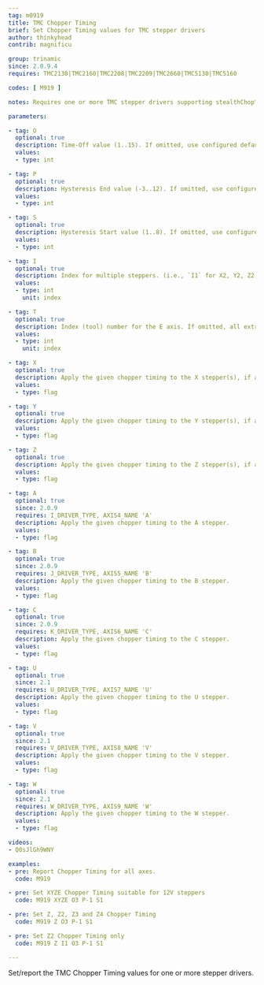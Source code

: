 ```yaml
---
tag: m0919
title: TMC Chopper Timing
brief: Set Chopper Timing values for TMC stepper drivers
author: thinkyhead
contrib: magnificu

group: trinamic
since: 2.0.9.4
requires: TMC2130|TMC2160|TMC2208|TMC2209|TMC2660|TMC5130|TMC5160

codes: [ M919 ]

notes: Requires one or more TMC stepper drivers supporting stealthChop™ mode.

parameters:

- tag: O
  optional: true
  description: Time-Off value (1..15). If omitted, use configured defaults for the axes.
  values:
  - type: int

- tag: P
  optional: true
  description: Hysteresis End value (-3..12). If omitted, use configured defaults for the axes.
  values:
  - type: int

- tag: S
  optional: true
  description: Hysteresis Start value (1..8). If omitted, use configured defaults for the axes.
  values:
  - type: int

- tag: I
  optional: true
  description: Index for multiple steppers. (i.e., `I1` for X2, Y2, Z2; `I2` for Z3; `I3` for Z4). If omitted, all steppers for the selected axes.
  values:
  - type: int
    unit: index

- tag: T
  optional: true
  description: Index (tool) number for the E axis. If omitted, all extruders.
  values:
  - type: int
    unit: index

- tag: X
  optional: true
  description: Apply the given chopper timing to the X stepper(s), if any.
  values:
  - type: flag

- tag: Y
  optional: true
  description: Apply the given chopper timing to the Y stepper(s), if any.
  values:
  - type: flag

- tag: Z
  optional: true
  description: Apply the given chopper timing to the Z stepper(s), if any.
  values:
  - type: flag

- tag: A
  optional: true
  since: 2.0.9
  requires: I_DRIVER_TYPE, AXIS4_NAME 'A'
  description: Apply the given chopper timing to the A stepper.
  values:
  - type: flag

- tag: B
  optional: true
  since: 2.0.9
  requires: J_DRIVER_TYPE, AXIS5_NAME 'B'
  description: Apply the given chopper timing to the B stepper.
  values:
  - type: flag

- tag: C
  optional: true
  since: 2.0.9
  requires: K_DRIVER_TYPE, AXIS6_NAME 'C'
  description: Apply the given chopper timing to the C stepper.
  values:
  - type: flag

- tag: U
  optional: true
  since: 2.1
  requires: U_DRIVER_TYPE, AXIS7_NAME 'U'
  description: Apply the given chopper timing to the U stepper.
  values:
  - type: flag

- tag: V
  optional: true
  since: 2.1
  requires: V_DRIVER_TYPE, AXIS8_NAME 'V'
  description: Apply the given chopper timing to the V stepper.
  values:
  - type: flag

- tag: W
  optional: true
  since: 2.1
  requires: W_DRIVER_TYPE, AXIS9_NAME 'W'
  description: Apply the given chopper timing to the W stepper.
  values:
  - type: flag

videos:
- Q0sJlGh9WNY

examples:
- pre: Report Chopper Timing for all axes.
  code: M919

- pre: Set XYZE Chopper Timing suitable for 12V steppers
  code: M919 XYZE O3 P-1 S1

- pre: Set Z, Z2, Z3 and Z4 Chopper Timing
  code: M919 Z O3 P-1 S1

- pre: Set Z2 Chopper Timing only
  code: M919 Z I1 O3 P-1 S1

---
```


Set/report the TMC Chopper Timing values for one or more stepper drivers.
